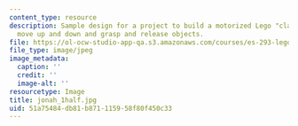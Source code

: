 ```yaml
---
content_type: resource
description: Sample design for a project to build a motorized Lego "claw" that can
  move up and down and grasp and release objects.
file: https://ol-ocw-studio-app-qa.s3.amazonaws.com/courses/es-293-lego-robotics-spring-2007/51a75484db81b871115958f80f450c33_jonah_1half.jpg
file_type: image/jpeg
image_metadata:
  caption: ''
  credit: ''
  image-alt: ''
resourcetype: Image
title: jonah_1half.jpg
uid: 51a75484-db81-b871-1159-58f80f450c33
---
```

